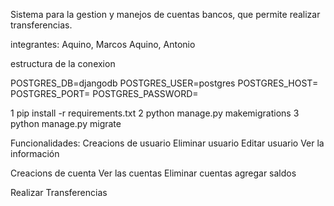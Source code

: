 Sistema para la gestion y manejos de cuentas bancos, que permite realizar 
transferencias. 

integrantes: 
Aquino, Marcos 
Aquino, Antonio

estructura de la conexion 

POSTGRES_DB=djangodb
POSTGRES_USER=postgres
POSTGRES_HOST=
POSTGRES_PORT=
POSTGRES_PASSWORD=

1 pip install -r requirements.txt
2 python manage.py makemigrations
3 python manage.py migrate 

Funcionalidades: 
Creacions de usuario 
Eliminar usuario
Editar usuario 
Ver la información 

Creacions de cuenta
Ver las cuentas 
Eliminar cuentas 
agregar saldos 

Realizar Transferencias 